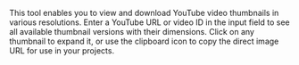 This tool enables you to view and download YouTube video thumbnails in various resolutions. Enter a YouTube URL or video ID in the input field to see all available thumbnail versions with their dimensions. Click on any thumbnail to expand it, or use the clipboard icon to copy the direct image URL for use in your projects.

<!-- Generated from commit: 8d67d6ca349fdb27f0287cfd388b9a5485cd88b5 -->
